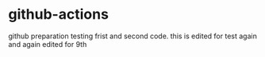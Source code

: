 # github-actions
github preparation
testing frist and second code.
this is edited for test again and again
edited for 9th 
